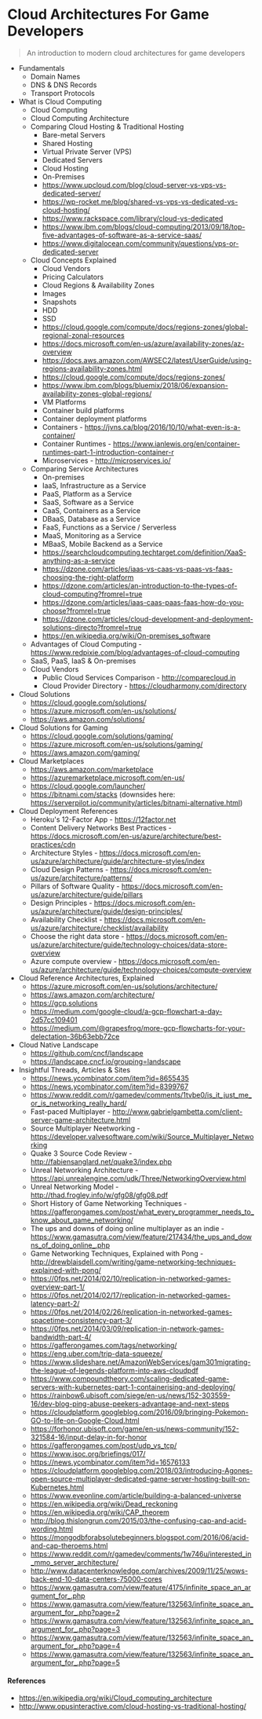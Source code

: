 # Cloud Architectures For Game Developers

> An introduction to modern cloud architectures for game developers

* Fundamentals
  * Domain Names
  * DNS & DNS Records
  * Transport Protocols
* What is Cloud Computing
  * Cloud Computing
  * Cloud Computing Architecture
  * Comparing Cloud Hosting & Traditional Hosting
    * Bare-metal Servers
    * Shared Hosting
    * Virtual Private Server (VPS)
    * Dedicated Servers
    * Cloud Hosting
    * On-Premises
    * https://www.upcloud.com/blog/cloud-server-vs-vps-vs-dedicated-server/
    * https://wp-rocket.me/blog/shared-vs-vps-vs-dedicated-vs-cloud-hosting/
    * https://www.rackspace.com/library/cloud-vs-dedicated
    * https://www.ibm.com/blogs/cloud-computing/2013/09/18/top-five-advantages-of-software-as-a-service-saas/
    * https://www.digitalocean.com/community/questions/vps-or-dedicated-server
  * Cloud Concepts Explained
    * Cloud Vendors
    * Pricing Calculators
    * Cloud Regions & Availability Zones
    * Images
    * Snapshots
    * HDD
    * SSD
    * https://cloud.google.com/compute/docs/regions-zones/global-regional-zonal-resources
    * https://docs.microsoft.com/en-us/azure/availability-zones/az-overview
    * https://docs.aws.amazon.com/AWSEC2/latest/UserGuide/using-regions-availability-zones.html
    * https://cloud.google.com/compute/docs/regions-zones/
    * https://www.ibm.com/blogs/bluemix/2018/06/expansion-availability-zones-global-regions/
    * VM Platforms
    * Container build platforms
    * Container deployment platforms
    * Containers - https://jvns.ca/blog/2016/10/10/what-even-is-a-container/
    * Container Runtimes - https://www.ianlewis.org/en/container-runtimes-part-1-introduction-container-r
    * Microservices - http://microservices.io/
  * Comparing Service Architectures
    * On-premises
    * IaaS, Infrastructure as a Service
    * PaaS, Platform as a Service
    * SaaS, Software as a Service
    * CaaS, Containers as a Service
    * DBaaS, Database as a Service
    * FaaS, Functions as a Service / Serverless
    * MaaS, Monitoring as a Service
    * MBaaS, Mobile Backend as a Service
    * https://searchcloudcomputing.techtarget.com/definition/XaaS-anything-as-a-service
    * https://dzone.com/articles/iaas-vs-caas-vs-paas-vs-faas-choosing-the-right-platform
    * https://dzone.com/articles/an-introduction-to-the-types-of-cloud-computing?fromrel=true
    * https://dzone.com/articles/iaas-caas-paas-faas-how-do-you-choose?fromrel=true
    * https://dzone.com/articles/cloud-development-and-deployment-solutions-directo?fromrel=true
    * https://en.wikipedia.org/wiki/On-premises_software
  * Advantages of Cloud Computing - https://www.redpixie.com/blog/advantages-of-cloud-computing
  * SaaS, PaaS, IaaS & On-premises
  * Cloud Vendors
    * Public Cloud Services Comparison - http://comparecloud.in
    * Cloud Provider Directory - https://cloudharmony.com/directory
* Cloud Solutions
  * https://cloud.google.com/solutions/
  * https://azure.microsoft.com/en-us/solutions/
  * https://aws.amazon.com/solutions/
* Cloud Solutions for Gaming
  * https://cloud.google.com/solutions/gaming/
  * https://azure.microsoft.com/en-us/solutions/gaming/
  * https://aws.amazon.com/gaming/
* Cloud Marketplaces
  * https://aws.amazon.com/marketplace
  * https://azuremarketplace.microsoft.com/en-us/
  * https://cloud.google.com/launcher/
  * https://bitnami.com/stacks (downsides here: https://serverpilot.io/community/articles/bitnami-alternative.html)
* Cloud Deployment References
  * Heroku's 12-Factor App - https://12factor.net
  * Content Delivery Networks Best Practices - https://docs.microsoft.com/en-us/azure/architecture/best-practices/cdn
  * Architecture Styles - https://docs.microsoft.com/en-us/azure/architecture/guide/architecture-styles/index
  * Cloud Design Patterns - https://docs.microsoft.com/en-us/azure/architecture/patterns/
  * Pillars of Software Quality - https://docs.microsoft.com/en-us/azure/architecture/guide/pillars
  * Design Principles - https://docs.microsoft.com/en-us/azure/architecture/guide/design-principles/
  * Availability Checklist - https://docs.microsoft.com/en-us/azure/architecture/checklist/availability
  * Choose the right data store - https://docs.microsoft.com/en-us/azure/architecture/guide/technology-choices/data-store-overview
  * Azure compute overview - https://docs.microsoft.com/en-us/azure/architecture/guide/technology-choices/compute-overview
* Cloud Reference Architectures, Explained
  * https://azure.microsoft.com/en-us/solutions/architecture/
  * https://aws.amazon.com/architecture/
  * https://gcp.solutions
  * https://medium.com/google-cloud/a-gcp-flowchart-a-day-2d57cc109401
  * https://medium.com/@grapesfrog/more-gcp-flowcharts-for-your-delectation-36b63ebb72ce
* Cloud Native Landscape
  * https://github.com/cncf/landscape
  * https://landscape.cncf.io/grouping=landscape
* Insightful Threads, Articles & Sites
  * https://news.ycombinator.com/item?id=8655435
  * https://news.ycombinator.com/item?id=8399767
  * https://www.reddit.com/r/gamedev/comments/1tvbe0/is_it_just_me_or_is_networking_really_hard/
  * Fast-paced Multiplayer - http://www.gabrielgambetta.com/client-server-game-architecture.html
  * Source Multiplayer Neetworking - https://developer.valvesoftware.com/wiki/Source_Multiplayer_Networking
  * Quake 3 Source Code Review - http://fabiensanglard.net/quake3/index.php
  * Unreal Networking Architecture - https://api.unrealengine.com/udk/Three/NetworkingOverview.html
  * Unreal Networking Model - http://thad.frogley.info/w/gfg08/gfg08.pdf
  * Short History of Game Networking Techniques - https://gafferongames.com/post/what_every_programmer_needs_to_know_about_game_networking/
  * The ups and downs of doing online multiplayer as an indie - https://www.gamasutra.com/view/feature/217434/the_ups_and_downs_of_doing_online_.php
  * Game Networking Techniques, Explained with Pong - http://drewblaisdell.com/writing/game-networking-techniques-explained-with-pong/
  * https://0fps.net/2014/02/10/replication-in-networked-games-overview-part-1/
  * https://0fps.net/2014/02/17/replication-in-networked-games-latency-part-2/
  * https://0fps.net/2014/02/26/replication-in-networked-games-spacetime-consistency-part-3/
  * https://0fps.net/2014/03/09/replication-in-network-games-bandwidth-part-4/
  * https://gafferongames.com/tags/networking/
  * https://eng.uber.com/trip-data-squeeze/
  * https://www.slideshare.net/AmazonWebServices/gam301migrating-the-league-of-legends-platform-into-aws-cloudpdf
  * https://www.compoundtheory.com/scaling-dedicated-game-servers-with-kubernetes-part-1-containerising-and-deploying/
  * https://rainbow6.ubisoft.com/siege/en-us/news/152-303559-16/dev-blog-ping-abuse-peekers-advantage-and-next-steps
  * https://cloudplatform.googleblog.com/2016/09/bringing-Pokemon-GO-to-life-on-Google-Cloud.html
  * https://forhonor.ubisoft.com/game/en-us/news-community/152-321584-16/input-delay-in-for-honor
  * https://gafferongames.com/post/udp_vs_tcp/
  * https://www.isoc.org/briefings/017/
  * https://news.ycombinator.com/item?id=16576133
  * https://cloudplatform.googleblog.com/2018/03/introducing-Agones-open-source-multiplayer-dedicated-game-server-hosting-built-on-Kubernetes.html
  * https://www.eveonline.com/article/building-a-balanced-universe
  * https://en.wikipedia.org/wiki/Dead_reckoning
  * https://en.wikipedia.org/wiki/CAP_theorem
  * http://blog.thislongrun.com/2015/03/the-confusing-cap-and-acid-wording.html
  * https://mongodbforabsolutebeginners.blogspot.com/2016/06/acid-and-cap-theroems.html
  * https://www.reddit.com/r/gamedev/comments/1w746u/interested_in_mmo_server_architecture/
  * http://www.datacenterknowledge.com/archives/2009/11/25/wows-back-end-10-data-centers-75000-cores
  * https://www.gamasutra.com/view/feature/4175/infinite_space_an_argument_for_.php
  * https://www.gamasutra.com/view/feature/132563/infinite_space_an_argument_for_.php?page=2
  * https://www.gamasutra.com/view/feature/132563/infinite_space_an_argument_for_.php?page=3
  * https://www.gamasutra.com/view/feature/132563/infinite_space_an_argument_for_.php?page=4
  * https://www.gamasutra.com/view/feature/132563/infinite_space_an_argument_for_.php?page=5

#### References

* https://en.wikipedia.org/wiki/Cloud_computing_architecture
* http://www.opusinteractive.com/cloud-hosting-vs-traditional-hosting/
